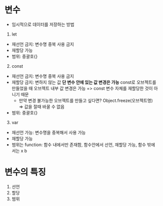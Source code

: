 # 변수

- 임시적으로 데이터를 저장하는 방법

1. let
  - 재선언 금지: 변수명 중복 사용 금지
  - 재할당 가능
  - 범위: 중괄호{}
2. const
  - 재선언 금지: 변수명 중복 사용 금지
  - 재할당 금지: 변하지 않는 값 **단 변수 안에 있는 값 변경은 가능**
    const로 오브젝트를 만들었을 때 오브젝트 내부 값 변경은 가능 => const 변수 자체를 재할당한 것이 아니기 때문
    - 만약 변경 불가능한 오브젝트를 만들고 싶다면?
      Object.freeze(오브젝트명) => 값을 절때 바꿀 수 없음
  - 범위: 중괄호{}
3. var
  - 재선언 가능: 변수명을 중복해서 사용 가능
  - 재할당 가능
  - 범위는 function: 함수 내에서만 존재함, 함수안에서 선언, 재할당 가능, 함수 밖에서는 x b


# 변수의 특징
1. 선언
2. 할당
3. 범위